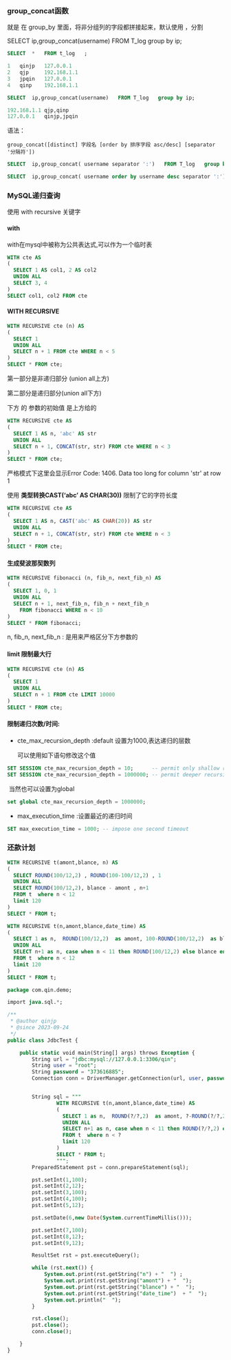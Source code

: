 ### group_concat函数

就是 在 group_by 里面，将非分组列的字段都拼接起来，默认使用 ，分割



SELECT  ip,group_concat(username)   FROM T_log   group by ip;

```sql
SELECT  *   FROM t_log   ;

1	qinjp	127.0.0.1
2	qjp	    192.168.1.1
3	jpqin	127.0.0.1
4	qinp	192.168.1.1

SELECT  ip,group_concat(username)   FROM T_log   group by ip;

192.168.1.1	qjp,qinp
127.0.0.1	qinjp,jpqin
```



语法：

```mysql
group_concat([distinct] 字段名 [order by 排序字段 asc/desc] [separator '分隔符'])
```

```sql
SELECT  ip,group_concat( username separator ':')   FROM T_log   group by ip;
```

```sql
SELECT  ip,group_concat( username order by username desc separator ':')   FROM T_log   group by ip;

```



### MySQL递归查询 

使用 with recursive 关键字

#### with 

with在mysql中被称为公共表达式,可以作为一个临时表

```sql
WITH cte AS
(
  SELECT 1 AS col1, 2 AS col2
  UNION ALL
  SELECT 3, 4
)
SELECT col1, col2 FROM cte
```



#### WITH RECURSIVE

```sql
WITH RECURSIVE cte (n) AS
(
  SELECT 1
  UNION ALL
  SELECT n + 1 FROM cte WHERE n < 5
)
SELECT * FROM cte;
```

第一部分是非递归部分 (union all上方)

第二部分是递归部分(union all下方)



下方 的 参数的初始值 是上方给的



```sql
WITH RECURSIVE cte AS
(
  SELECT 1 AS n, 'abc' AS str
  UNION ALL
  SELECT n + 1, CONCAT(str, str) FROM cte WHERE n < 3
)
SELECT * FROM cte;

```

严格模式下这里会显示Error Code: 1406. Data too long for column 'str' at row 1

使用 **类型转换CAST(‘abc’ AS CHAR(30))**  限制了它的字符长度

```sql
WITH RECURSIVE cte AS
(
  SELECT 1 AS n, CAST('abc' AS CHAR(20)) AS str
  UNION ALL
  SELECT n + 1, CONCAT(str, str) FROM cte WHERE n < 3
)
SELECT * FROM cte;
```

#### 生成斐波那契数列

```sql
WITH RECURSIVE fibonacci (n, fib_n, next_fib_n) AS
(
  SELECT 1, 0, 1
  UNION ALL
  SELECT n + 1, next_fib_n, fib_n + next_fib_n
    FROM fibonacci WHERE n < 10
)
SELECT * FROM fibonacci;
```

n, fib_n, next_fib_n  : 是用来严格区分下方参数的



#### limit 限制最大行

```sql
WITH RECURSIVE cte (n) AS
(
  SELECT 1
  UNION ALL
  SELECT n + 1 FROM cte LIMIT 10000
)
SELECT * FROM cte;
```



#### 限制递归次数/时间:

- cte_max_recursion_depth :default 设置为1000,表达递归的层数

  可以使用如下语句修改这个值

```sql
SET SESSION cte_max_recursion_depth = 10;      -- permit only shallow recursion
SET SESSION cte_max_recursion_depth = 1000000; -- permit deeper recursion
```

​		当然也可以设置为global

```sql
set global cte_max_recursion_depth = 1000000;
```

- max_execution_time :设置最近的递归时间

```sql
SET max_execution_time = 1000; -- impose one second timeout
```





### 还款计划

```sql
WITH RECURSIVE t(amont,blance, n) AS
(
  SELECT ROUND(100/12,2) , ROUND(100-100/12,2) , 1 
  UNION ALL
  SELECT ROUND(100/12,2), blance - amont , n+1 
  FROM t  where n < 12
  limit 120
)
SELECT * FROM t;
```



```sql
WITH RECURSIVE t(n,amont,blance,date_time) AS
(
  SELECT 1 as n,  ROUND(100/12,2)  as amont, 100-ROUND(100/12,2)  as blance, DATE_FORMAT('2023-05-31','%Y-%m-%d') as date_time
  UNION ALL
  SELECT n+1 as n, case when n < 11 then ROUND(100/12,2) else blance end as amont, blance - amont as blance, DATE_ADD(date_time, INTERVAL 1 MONTH) as date_time
  FROM t  where n < 12
  limit 120
)
SELECT * FROM t;
```





```sql
package com.qin.demo;

import java.sql.*;

/**
 * @author qinjp
 * @since 2023-09-24
 */
public class JdbcTest {

    public static void main(String[] args) throws Exception {
        String url = "jdbc:mysql://127.0.0.1:3306/qin";
        String user = "root";
        String password = "373616885";
        Connection conn = DriverManager.getConnection(url, user, password);


        String sql = """
                WITH RECURSIVE t(n,amont,blance,date_time) AS
                (
                  SELECT 1 as n,  ROUND(?/?,2)  as amont, ?-ROUND(?/?,2)  as blance, DATE_FORMAT(?,'%Y-%m-%d') as date_time
                  UNION ALL
                  SELECT n+1 as n, case when n < 11 then ROUND(?/?,2) else blance end as amont, blance - amont as blance, DATE_ADD(date_time, INTERVAL 1 MONTH) as date_time
                  FROM t  where n < ?
                  limit 120
                )
                SELECT * FROM t;
                """;
        PreparedStatement pst = conn.prepareStatement(sql);

        pst.setInt(1,100);
        pst.setInt(2,12);
        pst.setInt(3,100);
        pst.setInt(4,100);
        pst.setInt(5,12);

        pst.setDate(6,new Date(System.currentTimeMillis()));

        pst.setInt(7,100);
        pst.setInt(8,12);
        pst.setInt(9,12);

        ResultSet rst = pst.executeQuery();

        while (rst.next()) {
            System.out.print(rst.getString("n") + "  ") ;
            System.out.print(rst.getString("amont") + "  ");
            System.out.print(rst.getString("blance") + "  ");
            System.out.print(rst.getString("date_time")  + "  ");
            System.out.println("  ");
        }

        rst.close();
        pst.close();
        conn.close();

    }
}

```





